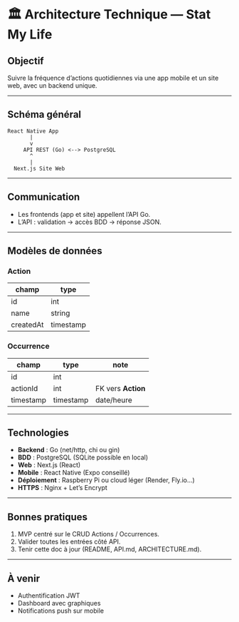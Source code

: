# 🏛️ Architecture Technique — Stat My Life

## Objectif
Suivre la fréquence d’actions quotidiennes via une app mobile et un site web, avec un backend unique.

---

## Schéma général

```
React Native App
       |
       v
     API REST (Go) <--> PostgreSQL
       ^
       |
  Next.js Site Web
```

---

## Communication

- Les frontends (app et site) appellent l’API Go.  
- L’API : validation → accès BDD → réponse JSON.  

---

## Modèles de données

### Action
| champ     | type    |
|-----------|---------|
| id        | int     |
| name      | string  |
| createdAt | timestamp |

### Occurrence
| champ     | type      | note               |
|-----------|-----------|--------------------|
| id        | int       |                    |
| actionId  | int       | FK vers **Action** |
| timestamp | timestamp | date/heure         |

---

## Technologies

- **Backend** : Go (net/http, chi ou gin)  
- **BDD** : PostgreSQL (SQLite possible en local)  
- **Web** : Next.js (React)  
- **Mobile** : React Native (Expo conseillé)  
- **Déploiement** : Raspberry Pi ou cloud léger (Render, Fly.io…)  
- **HTTPS** : Nginx + Let’s Encrypt  

---

## Bonnes pratiques

1. MVP centré sur le CRUD Actions / Occurrences.  
2. Valider toutes les entrées côté API.  
3. Tenir cette doc à jour (README, API.md, ARCHITECTURE.md).  

---

## À venir

- Authentification JWT  
- Dashboard avec graphiques  
- Notifications push sur mobile  

